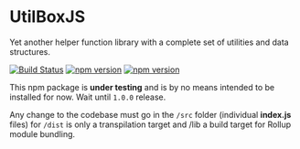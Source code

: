 # UtilBoxJS

Yet another helper function library with a complete set of utilities and data structures.

[![Build Status](https://travis-ci.org/luishendrix92/utilboxjs.svg?branch=master)](https://travis-ci.org/luishendrix92/utilboxjs) [![npm version](https://img.shields.io/npm/v/utilboxjs.svg?style=flat-square)](https://www.npmjs.com/package/utilboxjs) [![npm version](https://img.shields.io/npm/dm/utilboxjs.svg?style=flat-square)](https://www.npmjs.com/package/utilboxjs)

This npm package is **under testing** and is by no means intended to be installed for now. Wait until `1.0.0` release.

Any change to the codebase must go in the `/src` folder (individual **index.js** files) for `/dist` is only a transpilation target and /lib a build target for Rollup module bundling.